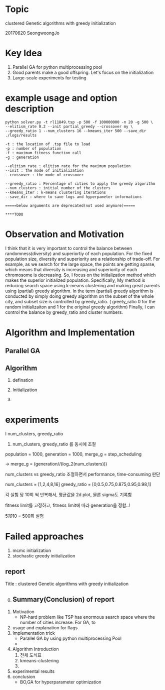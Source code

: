 # Topic
clustered Genetic algorithms with greedy initialization

20170620 SeongwoongJo

# Key Idea
1. Parallel GA for python multiprocessing pool
2. Good parents make a good offspring. Let's focus on the initialization
3. Large-scale experiments for testing 

# example usage and option description

```
python solver.py -t rl11849.tsp -p 500 -f 100000000 -n 20 -g 500 \
--elitism_rate 0.2 --init partial_greedy --crossover my \
--greedy_ratio 1 --num_clusters 16 --kmeans_iter 500 --save_dir ./logs/results

-t : the location of .tsp file to load
-p : number of population
-f : maximum fitness function call
-g : generation 

--elitism_rate : elitism_rate for the maximum population
--init : the mode of initialization
--crossover : the mode of crossover

--greedy_ratio : Percentage of cities to apply the greedy algorithm
--num_clusters : initial number of the clusters
--kmeans_iter : k-means clustering iterations
--save_dir : where to save logs and hyperpameter informations

=====below arguments are deprecated(not used anymore)=====

****TODO

```

# Observation and Motivation
I think that it is very important to control the balance between randomness(diversity) and superiortiy of each population. For the fixed population size, diversity and superiority are a relationship of trade-off. For example, as we search for the large space, the points are getting sparse, which means that diversity is increasing and superiority of each chromosome is decreasing.
So, I focus on the initialization method which makes the superior initialized population. Specifically, My method is reducing search space using k-means clustering and making great parents using (partial) greedy algorithm. In the term (partial) greedy algorithm is conducted by simply doing greedy algorithm on the subset of the whole city, and subset size is controlled by greedy_ratio. ( greety_ratio 0 for the random initializaiton and 1 for the original greedy algorithm)
Finally, I can control the balance by greedy_ratio and cluster numbers.

# Algorithm and Implementation
## Parallel GA


## Algorithm
1. defination

2. Initialization
3. 

# experiments 
I num_clusters, greedy_ratio 


1. num_clusters, greedy_ratio 를 동시에 조절

population = 1000, generation = 1000, merge_g = step_scheduling

-> merge_g = (generation//(log_2(num_clusters)))

num_clusters vs greedy_ratio 조절하면서 performance, time-consuming 판단

num_clusters = [1,2,4,8,16]
greedy_ratio = [0,0.5,0.75,0.875,0.95,0.98,1]

각 실험 당 10회 씩 반복해서, 평균값을 2d plot, 물론 sigma도 기록함

fitness limit를 고정하고, fitness limit에 따라 generation을 정함..! 

5*10*10 = 500회 실험

# Failed approaches
1. mcmc initialization
2. stochastic greedy initialization


## report

Title : clustered Genetic algorithms with greedy initialization

0. Summary(Conclusion) of report
    - 
1. Motivation
    - NP-hard problem like TSP has enormous search space where the number of cities increase. For GA, to
2. usage and explanation for flags
3. Implementation trick
    - Parallel GA by using python multiprocessing Pool
    - 
4. Algorithm Introduction
    1. 전체 도식표
    2. kmeans-clustering
    3. 
5. experimental results
6. conclusion
    - BO,GA for hyperparameter optimization 
    
